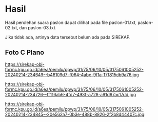 # Hasil

Hasil perolehan suara paslon dapat dilihat pada file paslon-01.txt, paslon-02.txt, dan paslon-03.txt.

Jika tidak ada, artinya data tersebut belum ada pada SIREKAP.

## Foto C Plano

https://sirekap-obj-formc.kpu.go.id/a6ea/pemilu/ppwp/31/75/06/10/05/3175061005252-20240214-234649--b48109d7-f064-4abe-9f1a-17f815db9a76.jpg

https://sirekap-obj-formc.kpu.go.id/a6ea/pemilu/ppwp/31/75/06/10/05/3175061005252-20240214-234726--ff116ab6-4fd7-493f-a728-a91d97ac17dd.jpg

https://sirekap-obj-formc.kpu.go.id/a6ea/pemilu/ppwp/31/75/06/10/05/3175061005252-20240214-234845--20e562a7-0b3e-488b-8826-2f2b8d44407c.jpg
